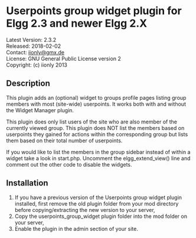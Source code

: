 Userpoints group widget plugin for Elgg 2.3 and newer Elgg 2.X
==============================================================

Latest Version: 2.3.2  
Released: 2018-02-02  
Contact: iionly@gmx.de  
License: GNU General Public License version 2  
Copyright: (c) iionly 2013


Description
-----------

This plugin adds an (optional) widget to groups profile pages listing group members with most (site-wide) userpoints. It works both with and without the Widget Manager plugin.

This plugin does only list users of the site who are also member of the currently viewed group. This plugin does NOT list the members based on userpoints they gained for actions within the corresponding group but lists them based on their total number of userpoints.

If you would like to list the members in the group sidebar instead of within a widget take a look in start.php. Uncomment the elgg_extend_view() line and comment out the other code to disable the widgets.


Installation
------------

1. If you have a previous version of the Userpoints group widget plugin installed, first remove the old plugin folder from your mod directory before copying/extracting the new version to your server,
2. Copy the userpoints_group_widget plugin folder into the mod folder on your server,
3. Enable the plugin in the admin section of your site.
